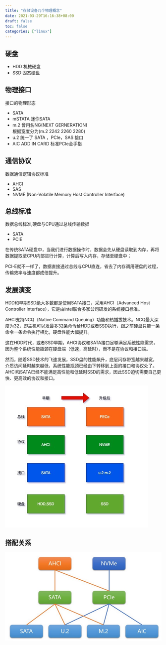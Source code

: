 ```yaml
---
title: "存储设备几个物理概念"
date: 2021-03-29T16:16:38+08:00
draft: false
toc: false
categories: ["linux"]
---
```


## 硬盘

 - HDD 机械硬盘
 - SSD 固态硬盘

## 物理接口

接口的物理形态

 - SATA
 - mSTATA 迷你SATA
 - m.2 曾用名NG(NEXT GERNERATION)   
 根据宽度分为(m.2 2242 2260 2280) 
 - u.2 统一了 SATA ，PCIe，SAS 接口
 - AIC ADD IN CARD 标准PCIe金手指

## 通信协议

数据通信逻辑协议标准

 - AHCI
 - SAS
 - NVME (Non-Volatile Memory Host Controller Interface)

## 总线标准

数据总线标准,硬盘与CPU通过总线传输数据

 - SATA
 - PCIE

在传统SATA硬盘中，当我们进行数据操作时，数据会先从硬盘读取到内存，再将数据提取至CPU内部进行计算，计算后写入内存，存储至硬盘中；

PCI-E就不一样了，数据直接通过总线与CPU直连，省去了内存调用硬盘的过程，传输效率与速度都成倍提升。


## 发展演变 
 
HDD和早期SSD绝大多数都是使用SATA接口，采用AHCI（Advanced Host Controller Interface），它是由intel联合多家公司研发的系统接口标准。

AHCI支持NCQ（Native Command Queuing）功能和热插拔技术。NCQ最大深度为32，即主机可以发最多32条命令给HDD或者SSD执行，跟之前硬盘只能一条命令一条命令执行相比，硬盘性能大幅提升。

这在HDD时代，或者SSD早期，AHCI协议和SATA接口足够满足系统性能需求，因为整个系统性能瓶颈在硬盘端（低速，高延时），而不是在协议和接口端。

然而，随着SSD技术的飞速发展，SSD盘的性能飙升，底层闪存带宽越来越宽，介质访问延时越来越低，系统性能瓶颈已经由下转移到上面的接口和协议处了。AHCI和SATA已经不能满足高性能和低延时SSD的需求，因此SSD迫切需要自己更快、更高效的协议和接口。

![images](/images/hard_store02.jpg) 
## 搭配关系

![images](/images/hard_store01.jpg) 
